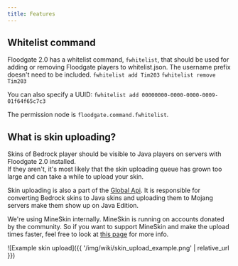 ```yaml
---
title: Features
---
```


## Whitelist command

Floodgate 2.0 has a whitelist command, `fwhitelist`, that should be used for adding or removing Floodgate players to whitelist.json. The username prefix doesn't need to be included.
`fwhitelist add Tim203`
`fwhitelist remove Tim203`

You can also specify a UUID: `fwhitelist add 00000000-0000-0000-0009-01f64f65c7c3`

The permission node is `floodgate.command.fwhitelist`.

## What is skin uploading?
Skins of Bedrock player should be visible to Java players on servers with Floodgate 2.0 installed.  
If they aren't, it's most likely that the skin uploading queue has grown too large and can take a while to upload your skin.

Skin uploading is also a part of the [Global Api](/geyser/global-api). It is responsible for converting Bedrock skins to Java skins and uploading them to Mojang servers make them show up on Java Edition.

We're using MineSkin internally. MineSkin is running on accounts donated by the community. So if you want to support MineSkin and make the upload times faster, feel free to look at [this page](https://mineskin.org/account) for more info.

![Example skin upload]({{ '/img/wiki/skin_upload_example.png' | relative_url }})
